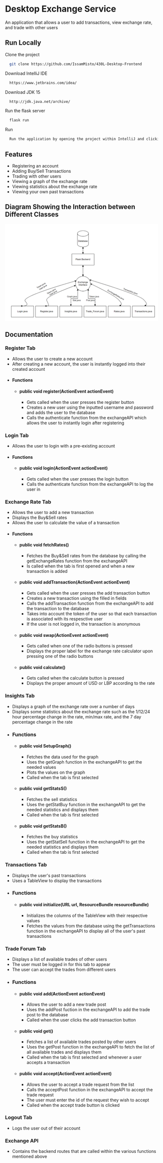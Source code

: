 
# Desktop Exchange Service

An application that allows a user to add transactions, view exchange rate,
and trade with other users


## Run Locally

Clone the project

```bash
  git clone https://github.com/IssamMisto/430L-Desktop-Frontend
```

Download IntelliJ IDE

```bash
  https://www.jetbrains.com/idea/
```

Download JDK 15

```bash
  http://jdk.java.net/archive/
```

Run the flask server

```bash
  flask run
```

Run

```bash
  Run the application by opening the project within IntelliJ and clicking run
```


## Features

- Registering an account
- Adding Buy/Sell Transactions
- Trading with other users
- Viewing a graph of the exchange rate
- Viewing statistics about the exchange rate
- Viewing your own past transactions

## Diagram Showing the Interaction between Different Classes
![Diagram](Diagram.PNG)

## Documentation
### Register Tab
- Allows the user to create a new account
- After creating a new account, the user is instantly logged into their created account
- #### Functions
    - #### public void register(ActionEvent actionEvent)
        - Gets called when the user presses the register button
        - Creates a new user using the inputted username and password and adds the user to the database
        - Calls the authenticate function from the exchangeAPI which allows the user to instantly login after registering
### Login Tab
- Allows the user to login with a pre-existing account
- #### Functions
    - #### public void login(ActionEvent actionEvent)
        - Gets called when the user presses the login button
        - Calls the authenticate function from the exchangeAPI to log the user in
### Exchange Rate Tab
- Allows the user to add a new transaction
- Displays the Buy&Sell rates
- Allows the user to calculate the value of a transaction
- #### Functions
    - #### public void fetchRates()
        - Fetches the Buy&Sell rates from the database by calling the getExchangeRates function from the exchangeAPI
        - Is called when the tab is first opened and when a new transaction is added

    - #### public void addTransaction(ActionEvent actionEvent)
        - Gets called when the user presses the add transaction button
        - Creates a new transaction using the filled in fields
        - Calls the addTransaction function from the exchangeAPI to add the transaction to the database
        - Takes into account the token of the user so that each transaction is associated with its respesctive user
        - If the user is not logged in, the transaction is anonymous
    - #### public void swap(ActionEvent actionEvent)
        - Gets called when one of the radio buttons is pressed
        - Displays the proper label for the exchange rate calculator upon pressing one of the radio buttons
    - #### public void calculate()
        - Gets called when the calculate button is pressed
        - Displays the proper amount of USD or LBP according to the rate
### Insights Tab
- Displays a graph of the exchange rate over a number of days
- Displays some statistics about the exchange rate such as the 1/12/24 hour percentage change in the rate, min/max rate, and the 7 day percentage change in the rate
- ### Functions
    - #### public void SetupGraph()
        - Fetches the data used for the graph 
        - Uses the getGraph function in the exchangeAPI to get the needed values
        - Plots the values on the graph
        - Called when the tab is first selected
    - #### public void getStatsS()
        - Fetches the sell statistics
        - Uses the getStatBuy function in the exchangeAPI to get the needed statistics and displays them
        - Called when the tab is first selected
    - #### public void getStatsB()
        - Fetches the buy statistics
        - Uses the getStatSell function in the exchangeAPI to get the needed statistics and displays them
        - Called when the tab is first selected
### Transactions Tab
- Displays the user's past transactions 
- Uses a TableView to display the transactions
- ### Functions
    - #### public void initialize(URL url, ResourceBundle resourceBundle)
        - Initializes the columns of the TableView with their respective values
        - Fetches the values from the database using the getTransactions function in the exchangeAPI to display all of the user's past transactions
### Trade Forum Tab
- Displays a list of available trades of other users
- The user must be logged in for this tab to appear
- The user can accept the trades from different users
- ### Functions    
    - #### public void add(ActionEvent actionEvent)
        - Allows the user to add a new trade post
        - Uses the addPost fuction in the exchangeAPI to add the trade post to the database
        - Called when the user clicks the add transaction button
    - #### public void get()
        - Fetches a list of available trades posted by other users
        - Uses the getPost function in the exchangeAPI to fetch the list of all available trades and displays them
        - Called when the tab is first selected and whenever a user accepts a transaction
    - #### public void accept(ActionEvent actionEvent)
        - Allows the user to accept a trade request from the list
        - Calls the acceptPost function in the exchangeAPI to accept the trade request
        - The user must enter the id of the request they wish to accept
        - Called when the accept trade button is clicked

### Logout Tab
- Logs the user out of their account

### Exchange API
- Contains the backend routes that are called within the various functions mentioned above
